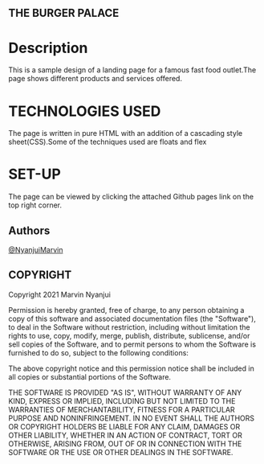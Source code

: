 ## THE BURGER PALACE
# Description
This is a sample design of a landing page for a famous fast food outlet.The page shows different products and services offered.
# TECHNOLOGIES USED
The page is written in pure HTML with an addition of a cascading style sheet(CSS).Some of the techniques used are floats and flex

# SET-UP
The page can be viewed by clicking the attached Github pages link on the top right corner.

## Authors

[@NyanjuiMarvin](https://www.github.com/Nyanjuimarvin)

## COPYRIGHT
Copyright 2021 Marvin Nyanjui

Permission is hereby granted, free of charge, to any person obtaining a copy of this software and associated documentation files (the "Software"), to deal in the Software without restriction, including without limitation the rights to use, copy, modify, merge, publish, distribute, sublicense, and/or sell copies of the Software, and to permit persons to whom the Software is furnished to do so, subject to the following conditions:

The above copyright notice and this permission notice shall be included in all copies or substantial portions of the Software.

THE SOFTWARE IS PROVIDED "AS IS", WITHOUT WARRANTY OF ANY KIND, EXPRESS OR IMPLIED, INCLUDING BUT NOT LIMITED TO THE WARRANTIES OF MERCHANTABILITY, FITNESS FOR A PARTICULAR PURPOSE AND NONINFRINGEMENT. IN NO EVENT SHALL THE AUTHORS OR COPYRIGHT HOLDERS BE LIABLE FOR ANY CLAIM, DAMAGES OR OTHER LIABILITY, WHETHER IN AN ACTION OF CONTRACT, TORT OR OTHERWISE, ARISING FROM, OUT OF OR IN CONNECTION WITH THE SOFTWARE OR THE USE OR OTHER DEALINGS IN THE SOFTWARE.